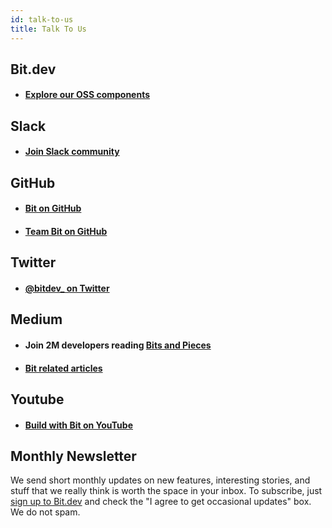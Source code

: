 ```yaml
---
id: talk-to-us
title: Talk To Us
---
```


## Bit.dev

- #### [Explore our OSS components](https://bit.dev/teambit/~collections)

## Slack

- #### [Join Slack community](https://join.slack.com/t/bit-dev-community/shared_invite/zt-o2tim18y-UzwOCFdTafmFKEqm2tXE4w)

## GitHub

- #### [Bit on GitHub](https://github.com/teambit/bit)

- #### [Team Bit on GitHub](https://github.com/teambit/bit)

## Twitter

- #### [@bitdev\_ on Twitter](https://twitter.com/bitdev_)

## Medium

- #### Join 2M developers reading [Bits and Pieces](https://blog.bitsrc.io/)

- #### [Bit related articles](https://blog.bitsrc.io/tagged/bit)

## Youtube

- #### [Build with Bit on YouTube](https://www.youtube.com/channel/UCuNkM3qIO79Q3-VrkcDiXfw)

## Monthly Newsletter

We send short monthly updates on new features, interesting stories, and stuff that we really think is worth the space in your inbox. To subscribe, just [sign up to Bit.dev](https://bit.dev/signup) and check the "I agree to get occasional updates" box. We do not spam.
